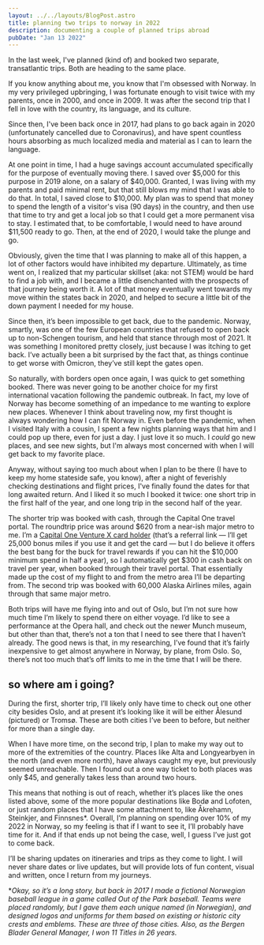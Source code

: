 ```yaml
---
layout: ../../layouts/BlogPost.astro
title: planning two trips to norway in 2022
description: documenting a couple of planned trips abroad
pubDate: "Jan 13 2022"
---
```

In the last week, I've planned (kind of) and booked two separate, transatlantic trips. Both are heading to the same place.

If you know anything about me, you know that I'm obsessed with Norway. In my very privileged upbringing, I was fortunate enough to visit twice with my parents, once in 2000, and once in 2009. It was after the second trip that I fell in love with the country, its language, and its culture.

Since then, I've been back once in 2017, had plans to go back again in 2020 (unfortunately cancelled due to Coronavirus), and have spent countless hours absorbing as much localized media and material as I can to learn the language.

At one point in time, I had a huge savings account accumulated specifically for the purpose of eventually moving there. I saved over $5,000 for this purpose in 2019 alone, on a salary of $40,000. Granted, I was living with my parents and paid minimal rent, but that still blows my mind that I was able to do that. In total, I saved close to $10,000. My plan was to spend that money to spend the length of a visitor's visa (90 days) in the country, and then use that time to try and get a local job so that I could get a more permanent visa to stay. I estimated that, to be comfortable, I would need to have around $11,500 ready to go. Then, at the end of 2020, I would take the plunge and go.

Obviously, given the time that I was planning to make all of this happen, a lot of other factors would have inhibited my departure. Ultimately, as time went on, I realized that my particular skillset (aka: not STEM) would be hard to find a job with, and I became a little disenchanted with the prospects of that journey being worth it. A lot of that money eventually went towards my move within the states back in 2020, and helped to secure a little bit of the down payment I needed for my house.

Since then, it’s been impossible to get back, due to the pandemic. Norway, smartly, was one of the few European countries that refused to open back up to non-Schengen tourism, and held that stance through most of 2021. It was something I monitored pretty closely, just because I was itching to get back. I’ve actually been a bit surprised by the fact that, as things continue to get worse with Omicron, they’ve still kept the gates open.

So naturally, with borders open once again, I was quick to get something booked. There was never going to be another choice for my first international vacation following the pandemic outbreak. In fact, my love of Norway has become something of an impedance to me wanting to explore new places. Whenever I think about traveling now, my first thought is always wondering how I can fit Norway in. Even before the pandemic, when I visited Italy with a cousin, I spent a few nights planning ways that him and I could pop up there, even for just a day. I just love it so much. I *could* go new places, and see new sights, but I'm always most concerned with when I will get back to my favorite place.

Anyway, without saying too much about when I plan to be there (I have to keep my home stateside safe, you know), after a night of feverishly checking destinations and flight prices, I've finally found the dates for that long awaited return. And I liked it so much I booked it twice: one short trip in the first half of the year, and one long trip in the second half of the year.

The shorter trip was booked with cash, through the Capital One travel portal. The roundtrip price was around $620 from a near-ish major metro to me. I’m a [Capital One Venture X card holder](https://myaccounts.capitalone.com/Card/Jv%252FOW9sAa4WVjfP62jYQHtBuzZumx1l9BmL1YkoVt74=/offers/referrals) (that’s a referral link — I’ll get 25,000 bonus miles if you use it and get the card — but I do believe it offers the best bang for the buck for travel rewards if you can hit the $10,000 minimum spend in half a year), so I automatically get $300 in cash back on travel per year, when booked through their travel portal. That essentially made up the cost of my flight to and from the metro area I’ll be departing from. The second trip was booked with 60,000 Alaska Airlines miles, again through that same major metro.

Both trips will have me flying into and out of Oslo, but I’m not sure how much time I’m likely to spend there on either voyage. I’d like to see a performance at the Opera hall, and check out the newer Munch museum, but other than that, there’s not a ton that I need to see there that I haven’t already. The good news is that, in my researching, I’ve found that it’s fairly inexpensive to get almost anywhere in Norway, by plane, from Oslo. So, there’s not too much that’s off limits to me in the time that I will be there.

## so where am i going?

During the first, shorter trip, I’ll likely only have time to check out one other city besides Oslo, and at present it’s looking like it will be either Ålesund (pictured) or Tromsø. These are both cities I’ve been to before, but neither for more than a single day.

When I have more time, on the second trip, I plan to make my way out to more of the extremities of the country. Places like Alta and Longyearbyen in the north (and even more north), have always caught my eye, but previously seemed unreachable. Then I found out a one way ticket to both places was only $45, and generally takes less than around two hours.

This means that nothing is out of reach, whether it’s places like the ones listed above, some of the more popular destinations like Bodø and Lofoten, or just random places that I have some attachment to, like Åkrehamn, Steinkjer, and Finnsnes*. Overall, I’m planning on spending over 10% of my 2022 in Norway, so my feeling is that if I want to see it, I’ll probably have time for it. And if that ends up not being the case, well, I guess I’ve just got to come back.

I’ll be sharing updates on itineraries and trips as they come to light. I will never share dates or live updates, but will provide lots of fun content, visual and written, once I return from my journeys.

\**Okay, so it’s a long story, but back in 2017 I made a fictional Norwegian baseball league in a game called Out of the Park baseball. Teams were placed randomly, but I gave them each unique named (in Norwegian), and designed logos and uniforms for them based on existing or historic city crests and emblems. These are three of those cities. Also, as the Bergen Blader General Manager, I won 11 Titles in 26 years.*